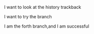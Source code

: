 I want to look at the history trackback

I want to try the branch

I am the forth branch,and I am successful